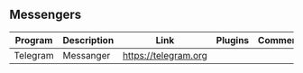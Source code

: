 ## Messengers

| Program | Description | Link | Plugins | Comment |
| --- | --- | --- | --- | --- |
| Telegram | Messanger | https://telegram.org |
